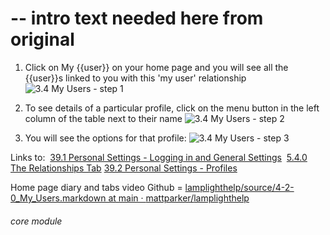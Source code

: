 # -- intro text needed here from original


1. Click on My {{user}} on your home page and you will see all the {{user}}s linked to you with this &#039;my user&#039; relationship
![3.4 My Users - step 1](3.4_My_Users_im_1.png)

2. To see details of a particular profile, click on the menu button in the left column of the table next to their name
![3.4 My Users - step 2](3.4_My_Users_im_2.png)

3. You will see the options for that profile:
![3.4 My Users - step 3](3.4_My_Users_im_3.png)

Links to:
 [39.1 Personal Settings - Logging in and General Settings](/help/index/p/39.1)
 [5.4.0 The Relationships Tab](https://github.com/mattparker/lamplighthelp/blob/main/help/index/p/5.4.0)
[39.2 Personal Settings - Profiles](/help/index/p/39.2)

Home page diary and tabs video
Github = [lamplighthelp](https://github.com/mattparker/lamplighthelp/blob/main/source/4-2-0_My_Users.markdown)[/source/4-2-0_My_Users.markdown at main · ](https://github.com/mattparker/lamplighthelp/blob/main/source/4-2-0_My_Users.markdown)[mattparker](https://github.com/mattparker/lamplighthelp/blob/main/source/4-2-0_My_Users.markdown)[/](https://github.com/mattparker/lamplighthelp/blob/main/source/4-2-0_My_Users.markdown)[lamplighthelp](https://github.com/mattparker/lamplighthelp/blob/main/source/4-2-0_My_Users.markdown)


###### core module